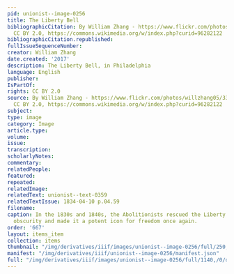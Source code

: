 ```yaml
---
pid: unionist--image-0256
title: The Liberty Bell
bibliographicCitation: By William Zhang - https://www.flickr.com/photos/willzhang05/33650671514/,
  CC BY 2.0, https://commons.wikimedia.org/w/index.php?curid=96282122
bibliographicCitation.republished: 
fullIssueSequenceNumber: 
creator: William Zhang
date.created: '2017'
description: The Liberty Bell, in Philadelphia
language: English
publisher: 
IsPartOf: 
rights: CC BY 2.0
source: By William Zhang - https://www.flickr.com/photos/willzhang05/33650671514/,
  CC BY 2.0, https://commons.wikimedia.org/w/index.php?curid=96282122
subject: 
type: image
category: Image
article.type: 
volume: 
issue: 
transcription: 
scholarlyNotes: 
commentary: 
relatedPeople: 
featured: 
repeated: 
relatedImage: 
relatedText: unionist--text-0359
relatedTextIssue: 1834-04-10 p.04.59
filename: 
caption: In the 1830s and 1840s, the Abolitionists rescued the Liberty Bell from post-revolutionary
  obscurity and made it a potent icon for freedom once again.
order: '667'
layout: items_item
collection: items
thumbnail: "/img/derivatives/iiif/images/unionist--image-0256/full/250,/0/default.jpg"
manifest: "/img/derivatives/iiif/unionist--image-0256/manifest.json"
full: "/img/derivatives/iiif/images/unionist--image-0256/full/1140,/0/default.jpg"
---
```

